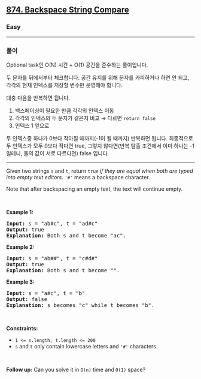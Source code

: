 <h2><a href="https://leetcode.com/problems/backspace-string-compare">874. Backspace String Compare</a></h2><h3>Easy</h3>

---

### 풀이

Optional task인 O(N) 시간 + O(1) 공간을 준수하는 풀이입니다.

두 문자를 뒤에서부터 체크합니다.
공간 유지를 위해 문자를 카피하거나 하면 안 되고, 각각의 현재 인덱스를 저장할 변수만 운영해야 합니다.

대충 다음을 반복하면 됩니다.

1. 백스페이싱이 필요한 만큼 각각의 인덱스 이동
2. 각각의 인덱스의 두 문자가 같은지 비교 → 다르면 `return false`
3. 인덱스 1 앞으로

두 인덱스중 하나가 0보다 작아질 때까지(-1이 될 때까지) 반복하면 됩니다.
최종적으로 두 인덱스가 모두 0보다 작다면 true, 그렇지 않다면(반복 탈출 조건에서 이미 하나는 -1일테니, 둘의 값이 서로 다르다면) false 입니다.

<hr><p>Given two strings <code>s</code> and <code>t</code>, return <code>true</code> <em>if they are equal when both are typed into empty text editors</em>. <code>&#39;#&#39;</code> means a backspace character.</p>

<p>Note that after backspacing an empty text, the text will continue empty.</p>

<p>&nbsp;</p>
<p><strong class="example">Example 1:</strong></p>

<pre>
<strong>Input:</strong> s = &quot;ab#c&quot;, t = &quot;ad#c&quot;
<strong>Output:</strong> true
<strong>Explanation:</strong> Both s and t become &quot;ac&quot;.
</pre>

<p><strong class="example">Example 2:</strong></p>

<pre>
<strong>Input:</strong> s = &quot;ab##&quot;, t = &quot;c#d#&quot;
<strong>Output:</strong> true
<strong>Explanation:</strong> Both s and t become &quot;&quot;.
</pre>

<p><strong class="example">Example 3:</strong></p>

<pre>
<strong>Input:</strong> s = &quot;a#c&quot;, t = &quot;b&quot;
<strong>Output:</strong> false
<strong>Explanation:</strong> s becomes &quot;c&quot; while t becomes &quot;b&quot;.
</pre>

<p>&nbsp;</p>
<p><strong>Constraints:</strong></p>

<ul>
	<li><code><span>1 &lt;= s.length, t.length &lt;= 200</span></code></li>
	<li><span><code>s</code> and <code>t</code> only contain lowercase letters and <code>&#39;#&#39;</code> characters.</span></li>
</ul>

<p>&nbsp;</p>
<p><strong>Follow up:</strong> Can you solve it in <code>O(n)</code> time and <code>O(1)</code> space?</p>
